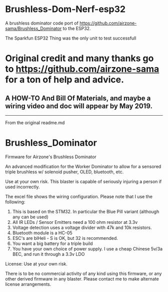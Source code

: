 # Brushless-Dom-Nerf-esp32
A brushless dominator code port of https://github.com/airzone-sama/Brushless_Dominator to the ESP32. 

The Sparkfun ESP32 Thing was the only unit to test successfull



# Original credit and many thanks go to https://github.com/airzone-sama for a ton of help and advice.

## A HOW-TO And Bill Of Materials, and maybe a wiring video and doc will appear by May 2019.


---------------------------------------
From the original readme.md

# Brushless_Dominator
Firmware for Airzone's Brushless Dominator


An advanced modification for the Worker Dominator to allow for a sensored triple brushless w/ solenoid pusher, OLED, bluetooth, etc. 

Use at your own risk. This blaster is capable of seriously injuring a person if used incorrectly.

The excel file shows the wiring configuration. Please note that I use the following:

1) This is based on the STM32. In particular the Blue Pill variant (although any can be used)
2) All IR LEDs / Sensor Emitters need a 100 ohm resistor at 3.3v
3) Voltage detection uses a voltage divider with 47k and 10k resistors.
4) Bluetooth module is a HC-05
6) ESC's are blHeli - S is OK, but 32 is recommended.
7) You want a big battery for a triple build
8) You have your own choice of power supply. I use a cheap Chinese 5v/3a BEC, and run it through a 3.3v LDO


License:
Use at your own risk.

There is to be no commercial activity of any kind using this firmware, or any other derived firmware in any blaster. Please contact me to make alternate license arrangements.
